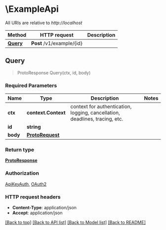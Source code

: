 # \ExampleApi

All URIs are relative to *http://localhost*

Method | HTTP request | Description
------------- | ------------- | -------------
[**Query**](ExampleApi.md#Query) | **Post** /v1/example/{id} | 



## Query

> ProtoResponse Query(ctx, id, body)



### Required Parameters


Name | Type | Description  | Notes
------------- | ------------- | ------------- | -------------
**ctx** | **context.Context** | context for authentication, logging, cancellation, deadlines, tracing, etc.
**id** | **string**|  | 
**body** | [**ProtoRequest**](ProtoRequest.md)|  | 

### Return type

[**ProtoResponse**](protoResponse.md)

### Authorization

[ApiKeyAuth](../README.md#ApiKeyAuth), [OAuth2](../README.md#OAuth2)

### HTTP request headers

- **Content-Type**: application/json
- **Accept**: application/json

[[Back to top]](#) [[Back to API list]](../README.md#documentation-for-api-endpoints)
[[Back to Model list]](../README.md#documentation-for-models)
[[Back to README]](../README.md)


